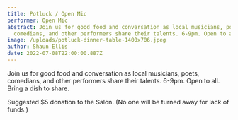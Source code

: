 ```yaml
---
title: Potluck / Open Mic
performer: Open Mic
abstract: Join us for good food and conversation as local musicians, poets,
  comedians, and other performers share their talents. 6-9pm. Open to all.
image: /uploads/potluck-dinner-table-1400x706.jpeg
author: Shaun Ellis
date: 2022-07-08T22:00:00.887Z
---
```

Join us for good food and conversation as local musicians, poets, comedians, and other performers share their talents. 6-9pm. Open to all. Bring a dish to share. 

Suggested $5 donation to the Salon. (No one will be turned away for lack of funds.)